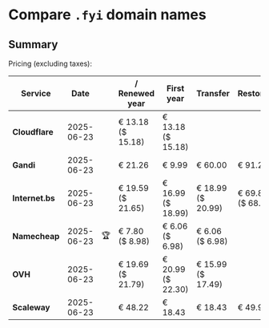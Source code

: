 # Compare `.fyi` domain names

## Summary

Pricing (excluding taxes):

| Service | Date |  | / Renewed year | First year | Transfer | Restoration |
|--|--|--|--|--|--|--|
| **Cloudflare** | 2025-06-23 |  | € 13.18<br>($ 15.18) | € 13.18<br>($ 15.18) |  |  |
| **Gandi** | 2025-06-23 |  | € 21.26 | € 9.99 | € 60.00 | € 91.22 |
| **Internet.bs** | 2025-06-23 |  | € 19.59<br>($ 21.65) | € 16.99<br>($ 18.99) | € 18.99<br>($ 20.99) | € 69.85<br>($ 68.95) |
| **Namecheap** | 2025-06-23 | 🏆 | € 7.80<br>($ 8.98) | € 6.06<br>($ 6.98) | € 6.06<br>($ 6.98) |  |
| **OVH** | 2025-06-23 |  | € 19.69<br>($ 21.79) | € 20.99<br>($ 22.30) | € 15.99<br>($ 17.49) |  |
| **Scaleway** | 2025-06-23 |  | € 48.22 | € 18.43 | € 18.43 | € 49.99 |
